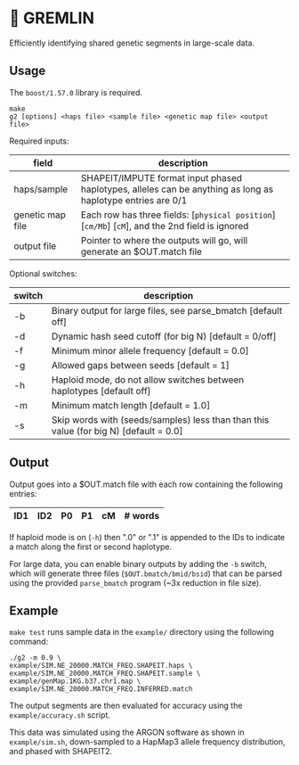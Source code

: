 # :herb: GREMLIN

Efficiently identifying shared genetic segments in large-scale data.

## Usage

The `boost/1.57.0` library is required.

```
make
g2 [options] <haps file> <sample file> <genetic map file> <output file>
```

Required inputs:

| field | description |
| --- | --- |
| haps/sample | SHAPEIT/IMPUTE format input phased haplotypes, alleles can be anything as long as haplotype entries are 0/1 |
| genetic map file | Each row has three fields: [`physical position`] [`cm/Mb`] [`cM`], and the 2nd field is ignored |
| output file | Pointer to where the outputs will go, will generate an $OUT.match file |

Optional switches:

| switch | description |
| --- | --- |
| -b | Binary output for large files, see parse_bmatch [default off] |
| -d | Dynamic hash seed cutoff (for big N) [default = 0/off] |
| -f | Minimum minor allele frequency [default = 0.0] |
| -g | Allowed gaps between seeds [default = 1] |
| -h | Haploid mode, do not allow switches between haplotypes [default off] |
| -m | Minimum match length [default = 1.0] |
| -s | Skip words with (seeds/samples) less than than this value (for big N) [default = 0.0] |

## Output

Output goes into a $OUT.match file with each row containing the following entries:

| ID1 | ID2 | P0 | P1 | cM | # words |
| --- | --- | --- | --- | --- | --- |

If haploid mode is on (`-h`) then ".0" or ".1" is appended to the IDs to indicate a match along the first or second haplotype.

For large data, you can enable binary outputs by adding the `-b` switch, which will generate three files (`$OUT.bmatch/bmid/bsid`) that can be parsed using the provided `parse_bmatch` program (~3x reduction in file size).

## Example

`make test` runs sample data in the `example/` directory using the following command:
```
./g2 -m 0.9 \
example/SIM.NE_20000.MATCH_FREQ.SHAPEIT.haps \
example/SIM.NE_20000.MATCH_FREQ.SHAPEIT.sample \
example/genMap.1KG.b37.chr1.map \
example/SIM.NE_20000.MATCH_FREQ.INFERRED.match
```

The output segments are then evaluated for accuracy using the `example/accuracy.sh` script.

This data was simulated using the ARGON software as shown in `example/sim.sh`, down-sampled to a HapMap3 allele frequency distribution, and phased with SHAPEIT2.
